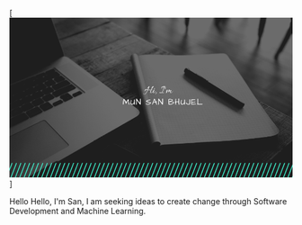 [![San's GitHub Banner](./assets/logo.png)]

Hello Hello, 
I'm San, I am seeking ideas to create change through Software Development and Machine Learning. 























